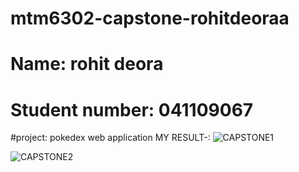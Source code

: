 # mtm6302-capstone-rohitdeoraa
# Name: rohit deora
# Student number: 041109067
#project: pokedex web application
MY RESULT-:
![CAPSTONE1](https://github.com/RohitDeoraa/mtm6302-capstone-rohitdeoraa/assets/170676883/65aba1f8-fd3f-4b6b-a09a-47a23412e5e9)

![CAPSTONE2](https://github.com/RohitDeoraa/mtm6302-capstone-rohitdeoraa/assets/170676883/810d909d-6640-4a65-9a81-ffed54cc8126)
